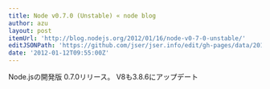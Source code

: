 ```yaml
---
title: Node v0.7.0 (Unstable) « node blog
author: azu
layout: post
itemUrl: 'http://blog.nodejs.org/2012/01/16/node-v0-7-0-unstable/'
editJSONPath: 'https://github.com/jser/jser.info/edit/gh-pages/data/2012/01/index.json'
date: '2012-01-12T09:55:00Z'
---
```

Node.jsの開発版 0.7.0リリース。
V8も3.8.6にアップデート
